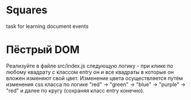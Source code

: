 # Squares
task for learning document events

# Пёстрый DOM
Реализуйте в файле src/index.js следующую логику - при клике по любому квадрату с классом entry он и все квадраты в которые он вложен изменяют свой цвет. Изменение цвета осуществляется путём изменения css класса по логике "red" -> "green" -> "blue" -> "purple" -> "red" и далее по кругу (сохраняя класс entry конечно).
